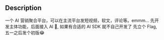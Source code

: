 ## Description
一个 AI 营销聚合平台，可以在主流平台发短视频，软文，评论等。emmm...
先开发主体功能，后面接入 AI 🤔, 如果有合适的 AI SDK 就不自己开发了
先立个 Flag, 五一之后发个初版😂
